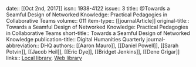 date:: [[Oct 2nd, 2017]]
issn:: 1938-4122
issue:: 3
title:: @Towards a Seamful Design of Networked Knowledge: Practical Pedagogies in Collaborative Teams
volume:: 011
item-type:: [[journalArticle]]
original-title:: Towards a Seamful Design of Networked Knowledge: Practical Pedagogies in Collaborative Teams
short-title:: Towards a Seamful Design of Networked Knowledge
publication-title:: Digital Humanities Quarterly
journal-abbreviation:: DHQ
authors:: [[Aaron Mauro]], [[Daniel Powell]], [[Sarah Potvin]], [[Jacob Heil]], [[Eric Dye]], [[Bridget Jenkins]], [[Dene Grigar]]
links:: [Local library](zotero://select/groups/2386895/items/PLN65EQG), [Web library](https://www.zotero.org/groups/2386895/items/PLN65EQG)
